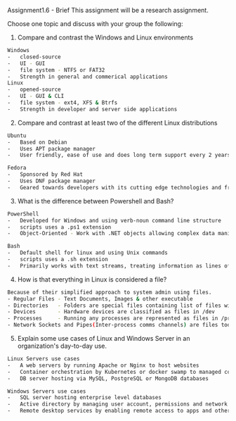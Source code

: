 Assignment1.6 - Brief
This assignment will be a research assignment.

Choose one topic and discuss with your group the following:

1.  Compare and contrast the Windows and Linux environments
```sh
Windows
-   closed-source
-   UI - GUI
-   file system - NTFS or FAT32
-   Strength in general and commerical applications
Linux
-   opened-source
-   UI - GUI & CLI
-   file system - ext4, XFS & Btrfs
-   Strength in developer and server side applications
```

2.  Compare and contrast at least two of the different Linux distributions
```sh
Ubuntu
-   Based on Debian
-   Uses APT package manager
-   User friendly, ease of use and does long term support every 2 years

Fedora
-   Sponsored by Red Hat
-   Uses DNF package manager
-   Geared towards developers with its cutting edge technologies and frequent updates.
```

3.  What is the difference between Powershell and Bash?
```sh
PowerShell
-   Developed for Windows and using verb-noun command line structure
-   scripts uses a .ps1 extension
-   Object-Oriented - Work with .NET objects allowing complex data manipulation

Bash
-   Default shell for linux and using Unix commands
-   scripts uses a .sh extension
-   Primarily works with text streams, treating information as lines of text
```

4.  How is that everything in Linux is considered a file?
```sh
Because of their simplified approach to system admin using files.
- Regular Files - Text Documents, Images & other executable
- Directories   - Folders are special files containing list of files within.
- Devices       - Hardware devices are classified as files in /dev
- Processes     - Running any processes are represented as files in /proc
- Network Sockets and Pipes(Inter-process comms channels) are files too.
```

5.  Explain some use cases of Linux and Windows Server in an organization's day-to-day use.
```sh
Linux Servers use cases
-   A web servers by running Apache or Nginx to host websites
-   Container orchestration by Kubernetes or docker swamp to managed containerized app
-   DB server hosting via MySQL, PostgreSQL or MongoDB databases

Windows Servers use cases
-   SQL server hosting enterprise level databases
-   Active directory by managing user account, permissions and network resources
-   Remote desktop services by enabling remote access to apps and other desktops
```
